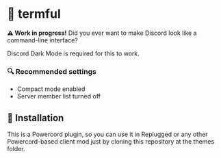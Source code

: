 # 🐚 termful

**⚠️ Work in progress!**
Did you ever want to make Discord look like a command-line interface?

Discord Dark Mode is required for this to work.

### 🔍 Recommended settings

* Compact mode enabled
* Server member list turned off

## 📜 Installation

This is a Powercord plugin, so you can use it in Replugged or any other Powercord-based client mod just by cloning this repository
at the themes folder.
